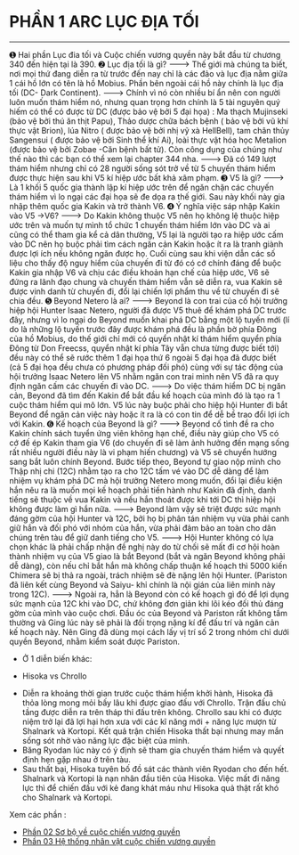 # PHẦN 1 ARC LỤC ĐỊA TỐI

---

➊ Hai phần Lục đia tối và Cuộc chiến vương quyền này bắt đầu từ chương 340 đến hiện tại là 390.
➋ Lục địa tối là gì?
---> Thế giới mà chúng ta biết, nơi mọi thứ đang diễn ra từ trước đến nay chỉ là các đảo và lục địa nằm giữa 1 cái hồ lớn có tên là hồ Mobius. Phần bên ngoài cái hồ này chính là lục địa tối (DC- Dark Continent).
---> Chính vì nó còn nhiều bí ẩn nên con người luôn muốn thám hiểm nó, nhưng quan trọng hơn chính là 5 tài nguyên quý hiếm có thể có được từ DC (được bảo vệ bởi 5 đại họa) : Ma thạch Mujinseki (bảo vệ bởi thú ăn thịt Papu), Thảo dược chữa bách bệnh ( bảo vệ bởi vũ khí thực vật Brion), lúa Nitro ( được bảo vệ bởi nhị vỹ xà HellBell), tam chân thủy Sangensui ( được bảo vệ bởi Sinh thể khí Ai), loài thực vật hóa học Metalion (được bảo vệ bởi Zobae -Căn bệnh bất tử). Còn công dụng của chúng như thế nào thì các bạn có thể xem lại chapter 344 nha.
---> Đã có 149 lượt thám hiểm nhưng chỉ có 28 người sống sót trở về từ 5 chuyến thám hiểm được thực hiện sau khi V5 kí hiệp ước bất khả xâm phạm.
➌ V5 là gì?
---> Là 1 khối 5 quốc gia thành lập kí hiệp ước trên để ngăn chặn các chuyến thám hiểm vì lo ngại các đại họa sẽ đe dọa ra thế giới. Sau này khối này gia nhập thêm quốc gia Kakin và trở thành V6.
➍ Ý nghĩa việc sáp nhập Kakin vào V5 ->V6?
---> Do Kakin không thuộc V5 nên họ không lệ thuộc hiệp ước trên và muốn tự mình tổ chức 1 chuyến thám hiểm lớn vào DC và ai cũng có thể tham gia kể cả dân thường, V5 lại là người tạo ra hiệp ước cấm vào DC nên họ buộc phải tìm cách ngăn cản Kakin hoặc ít ra là tranh giành được lợi ích nếu không ngăn được họ. Cuối cùng sau khi viện dẫn các số liệu cho thấy độ nguy hiểm của chuyến đi từ đó có cớ chính đáng để buộc Kakin gia nhập V6 và chịu các điều khoản hạn chế của hiệp ước, V6 sẽ đứng ra lãnh đạo chung và chuyến thám hiểm vẫn sẽ diễn ra, vua Kakin sẽ được vinh danh từ chuyến đi, đổi lại chiến lợi phẩm thu về từ chuyến đi sẽ chia đều.
➎ Beyond Netero là ai?
---> Beyond là con trai của cố hội trưởng hiệp hội Hunter Isaac Netero, người đã được V5 thuê để khám phá DC trước đây, nhưng vì lo ngại do Beyond muốn khai phá DC bằng một lộ tuyến mới (lí do là những lộ tuyến trước đây được khám phá đều là phần bờ phía Đông của hồ Mobius, do thế giới chỉ mới có quyển nhật kí thám hiểm quyển phía Đông từ Don Freecss, quyển nhật kí phía Tây vẫn chưa từng được biết tới) đều này có thể sẽ rước thêm 1 đại họa thứ 6 ngoài 5 đại họa đã được biết (cả 5 đại họa đều chưa có phương pháp đối phó) cùng với sự tác động của hội trưởng Isaac Netero lên V5 nhằm ngăn con trai mình nên V5 đã ra quy định ngăn cấm các chuyến đi vào DC.
---> Do việc thám hiểm DC bị ngăn cản, Beyond đã tìm đến Kakin để bắt đầu kế hoạch của mình đó là tạo ra 1 cuộc thám hiểm qui mô lớn. V5 lúc này buộc phải cho hiệp hội Hunter đi bắt Beyond để ngăn cản việc này hoặc ít ra là có con tin để dễ bề trao đổi lợi ích với Kakin.
➏ Kế hoạch của Beyond là gì?
---> Beyond cố tình đề ra cho Kakin chính sách tuyển ứng viên không hạn chế, điều này giúp cho V5 có cớ đế ép Kakin tham gia V6 (do chuyến đi sẽ làm ảnh hưởng đến mạng sống rất nhiều người điều này là vi phạm hiến chương) và V5 sẽ chuyển hướng sang bắt luôn chính Beyond. Bước tiếp theo, Beyond tự giao nộp mình cho Thập nhị chi (12C) nhằm tạo ra cho 12C tấm vé vào DC dễ dàng để làm nhiệm vụ khám phá DC mà hội trưởng Netero mong muốn, đổi lại điều kiện hắn nêu ra là muốn mọi kế hoạch phải tiến hành như Kakin đã định, danh tiếng sẽ thuộc về vua Kakin và nếu hắn thoát được khi tới DC thì hiệp hội không được làm gì hắn nữa.
---> Beyond làm vậy sẽ triệt được sức mạnh đáng gờm của hội Hunter và 12C, bởi họ bị phân tán nhiệm vụ vừa phải canh giữ hắn và đối phó với nhóm của hắn, vừa phải đảm bảo an toàn cho dân chúng trên tàu để giữ danh tiếng cho V5.
---> Hội Hunter không có lựa chọn khác là phải chấp nhận đề nghị này do từ chối sẽ mất đi cơ hội hoàn thành nhiệm vụ của V5 giao là bắt Beyond (bắt và ngăn Beyond không phải dễ dàng), còn nếu chỉ bắt hắn mà không chấp thuận kế hoạch thì 5000 kiến Chimera sẽ bị thả ra ngoài, trách nhiệm sẽ đè nặng lên hội Hunter. (Pariston đã liên kết cùng Beyond và Saiyu- khỉ chính là nội gián của liên minh này trong 12C).
---> Ngoài ra, hẳn là Beyond còn có kế hoạch gì đó để lợi dụng sức mạnh của 12C khi vào DC, chứ không đơn giản khi lôi kéo đối thủ đáng gờm của mình vào cuộc chơi. Đầu óc của Beyond và Pariston rất không tầm thường và Ging lúc này sẽ phải là đối trọng nặng kí để đấu trí và ngăn cản kế hoạch này. Nên Ging đã dùng mọi cách lấy vị trí số 2 trong nhóm chỉ dưới quyền Beyond, nhằm kiểm soát được Pariston.

- Ở 1 diễn biến khác:

* Hisoka vs Chrollo

- Diễn ra khoảng thời gian trước cuộc thám hiểm khởi hành, Hisoka đã thỏa lòng mong mỏi bấy lâu khi được giao đấu với Chrollo. Trận đấu chủ tầng được diễn ra trên tháp thi đấu trên không. Chrollo sau khi có được niệm trở lại đã lợi hại hơn xưa với các kĩ năng mới + năng lực mượn từ Shalnark và Kortopi. Kết quả trận chiến Hisoka thất bại nhưng may mắn sống sót nhờ vào năng lực đặc biệt của mình.
- Băng Ryodan lúc này có ý định sẽ tham gia chuyến thám hiểm và quyết định hẹn gặp nhau ở trên tàu.
- Sau thất bại, Hisoka tuyên bố đồ sát các thành viên Ryodan cho đến hết. Shalnark và Kortopi là nạn nhân đầu tiên của Hisoka. Việc mất đi năng lực thì để chiến đấu với kẻ đang khát máu như Hisoka quả thật rất khó cho Shalnark và Kortopi.

Xem các phần :

- [Phần 02 Sơ bộ về cuộc chiến vương quyền](./phan02.md)
- [Phần 03 Hệ thống nhân vật cuộc chiến vương quyền](./phan03.md)
